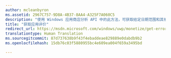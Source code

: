 ```yaml
---
author: mcleanbyron
ms.assetid: 2967C757-9D8A-4B37-8AA4-A325F7A060C5
description: "使用 Windows 应用商店分析 API 中的此方法，可获取给定日期范围和其他可选筛选器的评价数据。"
title: "获取应用评价"
redirect_url: https://msdn.microsoft.com/windows/uwp/monetize/get-error-reporting-data
translationtype: Human Translation
ms.sourcegitcommit: 87d737638b9f43f4ebaddeae829889e0dabdb9b2
ms.openlocfilehash: 15db76c03f5880955bc4e609ea004f659a3495bd

---
```




<!--HONumber=Aug16_HO3-->


